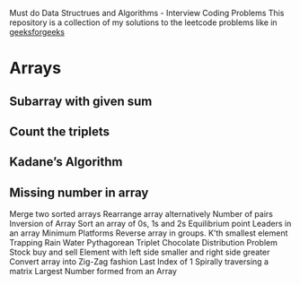 Must do Data Structrues and Algorithms - Interview Coding Problems
This repository is a collection of my solutions to the leetcode problems like in [geeksforgeeks](https://www.geeksforgeeks.org/must-do-coding-questions-for-companies-like-amazon-microsoft-adobe/)
# Arrays
## Subarray with given sum
## Count the triplets
## Kadane’s Algorithm
## Missing number in array
Merge two sorted arrays
Rearrange array alternatively
Number of pairs
Inversion of Array
Sort an array of 0s, 1s and 2s
Equilibrium point
Leaders in an array
Minimum Platforms
Reverse array in groups.
K’th smallest element
Trapping Rain Water
Pythagorean Triplet
Chocolate Distribution Problem
Stock buy and sell
Element with left side smaller and right side greater
Convert array into Zig-Zag fashion
Last Index of 1
Spirally traversing a matrix
Largest Number formed from an Array
